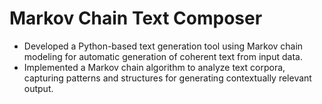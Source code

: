 # Markov Chain Text Composer
- Developed a Python-based text generation tool using Markov chain modeling for automatic generation of coherent text from input data.
- Implemented a Markov chain algorithm to analyze text corpora, capturing patterns and structures for generating contextually relevant output.